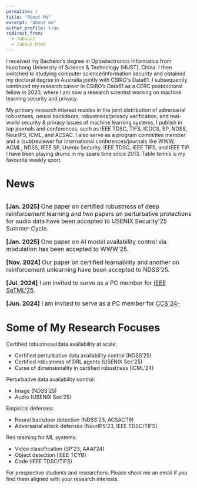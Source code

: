 ```yaml
---
permalink: /
title: "About Me"
excerpt: "About me"
author_profile: true
redirect_from: 
  - /about/
  - /about.html
---
```


I received my Bachelor’s degree in Optoelectronics Informatics from Huazhong University of Science & Technology (HUST), China. I then switched to studying computer science/information security and obtained my doctoral degree in Australia jointly with CSIRO's Data61. I subsequently continued my research career in CSIRO’s Data61 as a CERC postdoctoral fellow in 2020, where I am now a research scientist working on machine learning security and privacy.

My primary research interest resides in the joint distribution of adversarial robustness, neural backdoors, robustness/privacy verification, and real-world security & privacy issues of machine learning systems. I publish in top journals and conferences, such as IEEE TDSC, TIFS, ICDCS, SP, NDSS, NeurIPS, ICML, and ACSAC. I also serve as a program committee member and a (sub)reviewer for international conferences/journals like WWW, ACML, NDSS, IEEE SP, Usenix Security, IEEE TDSC, IEEE TIFS, and IEEE TIP. I have been playing drums in my spare time since 2013. Table tennis is my favourite weekly sport.



# **News**

<div style="overflow-y: scroll; height:300px; font-size: 16px" markdown=1>

**[Jan. 2025]** One paper on certified robustness of deep reinforcement learning and two papers on perturbative protections for audio data have been accepted to USENIX Security'25 Summer Cycle.

**[Jan. 2025]** One paper on AI model availability control via modulation has been accepted to WWW'25.

**[Nov. 2024]** Our paper on certified learnability and another on reinforcement unlearning have been accepted to NDSS'25.

**[Jul. 2024]** I am invited to serve as a PC member for [IEEE SaTML'25](https://satml.org/).

**[Jun. 2024]** I am invited to serve as a PC member for [CCS'24-LAMPS](https://lamps-ccs.com) and the proceedings chair for [AJCAI'24](https://ajcai2024.org/).

**[May. 2024]** Our paper improving double sampling smoothing for addressing curse of dimensionality in randomized smoothing is accepted to ICML'24.

**[Apr. 2024]** I am invited to serve as a TPC member for [NDSS'25](https://www.ndss-symposium.org/ndss2025/).

**[Mar. 2024]** Two papers are accepted to IEEE SP'24 workshop and TDSC, respectively.

**[Dec. 2023]** Our paper in reinforcement adversarial attack against video recognition is accepted to AAAI'24.

**[Oct. 2023]** One paper in face recognition anti-spoofing is accepted to NeurIPS'23.

**[Sep. 2023]** I will serve as a reviewer for TheWebConf'24.

**[Jun. 2023]** I am invited to serve as a PC member for ACISP'24.

**[Nov. 2022]** One paper in style-transfer-based adversarial attack against video classification sytems is accepted to IEEE SP'23.

**[Oct. 2022]** Our paper in neural backdoor detection is accepted to NDSS'23.

</div>


# **Some of My Research Focuses**
Certified robustness/data availability at scale:
- Certified perturbative data availability control (NDSS’25)
- Certified robustness of DRL agents (USENIX Sec’25)
- Curse of dimensionality in certified robustness (ICML’24)

Perturbative data availability control:
- Image (NDSS’25)
- Audio (USENIX Sec’25)

Empirical defenses:
- Neural backdoor detection (NDSS’23, ACSAC’19)
- Adversarial attack defenses (NeurIPS’23, IEEE TDSC/TIFS)

Red teaming for ML systems:
- Video classification (SP’23, AAAI’24)
- Object detection (IEEE TCYB)
- Code (IEEE TDSC/TIFS)

For prospective students and researchers: Please shoot me an email if you find them aligned with your research interests.